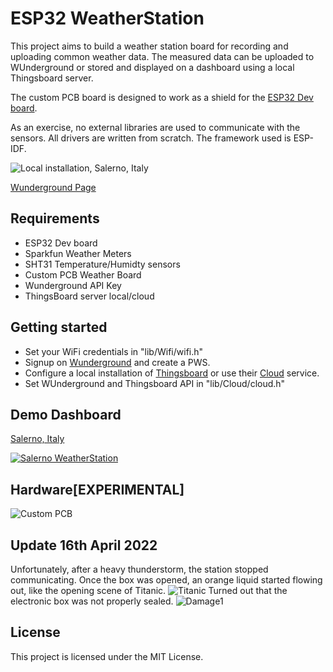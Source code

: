 # ESP32 WeatherStation 
This project aims to build a weather station board for recording and uploading common weather data. The measured data can be uploaded to WUnderground or stored and displayed on a dashboard using a local Thingsboard server.

The custom PCB board is designed to work as a shield for the [ESP32 Dev board](https://www.az-delivery.de/it/products/esp32-developmentboard).

As an exercise, no external libraries are used to communicate with the sensors. All drivers are written from scratch. The framework used is ESP-IDF.

![Local installation, Salerno, Italy](https://i.ibb.co/0tcJq8N/photo-2021-09-26-17-05-20.jpg)

[Wunderground Page](https://www.wunderground.com/dashboard/pws/IBARON16/)

## Requirements
 - ESP32 Dev board 
 - Sparkfun Weather Meters
 - SHT31 Temperature/Humidty sensors
 - Custom PCB Weather Board
 - Wunderground API Key
 - ThingsBoard server local/cloud

## Getting started
- Set your WiFi credentials in "lib/Wifi/wifi.h"
- Signup on [Wunderground](https://www.wunderground.com/member/devices) and create a PWS.
- Configure a local installation of [Thingsboard](https://thingsboard.io/) or use their [Cloud](https://thingsboard.cloud/) service.
- Set WUnderground and Thingsboard API  in "lib/Cloud/cloud.h"

## Demo Dashboard
[Salerno, Italy](https://bit.ly/3zLmFFb)

[
![Salerno WeatherStation](https://i.ibb.co/GpYNhDy/Screenshot-2021-09-26-at-17-35-48.png "Salerno WeatherStation")](https://bit.ly/3zLmFFb)

## Hardware[EXPERIMENTAL]
![Custom PCB](https://i.ibb.co/HCTZjY3/Screenshot-2021-09-26-at-17-54-37.png)

## Update 16th April 2022
Unfortunately, after a heavy thunderstorm, the station stopped communicating. Once the box was opened, an orange liquid started flowing out, like the opening scene of Titanic.
![Titanic](https://s7.gifyu.com/images/Titanic_Beginning_Scene.gif)
Turned out that the electronic box was not properly sealed.
![Damage1](https://i.ibb.co/tm3cYzZ/photo-2022-04-16-11-28-03.jpg)

## License

This project is licensed under the MIT License.




